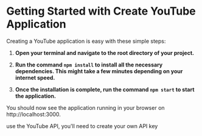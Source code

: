 # Getting Started with Create YouTube Application

Creating a YouTube application is easy with these simple steps:

1. **Open your terminal and navigate to the root directory of your project.**

2. **Run the command `npm install` to install all the necessary dependencies. This might take a few minutes depending on your internet speed.**

3. **Once the installation is complete, run the command `npm start` to start the application.**

You should now see the application running in your browser on http://localhost:3000.

 use the YouTube API, you'll need to create your own API key
